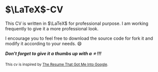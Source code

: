 # $\LaTeX$-CV

This CV is written in $\LaTeX$ for professional purpose. I am working frequently to give it a more professional look.

I encourage you to feel free to download the source code for fork it and modify it according to your needs. :smile:

***Don't forget to give it a thumbs up with a :star: !!!***

<small>This cv is inspired by [The Resume That Got Me Into Google](https://www.youtube.com/watch?v=5uhmS8nzxM4&ab_channel=PowerCouple).</small>